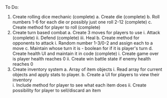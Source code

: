 To Do:
1. Create rolling dice mechanic (complete)
	a. Create die (complete)
	b. Roll numbers 1-6 for each die or possibly just one roll 2-12 (complete)
	c. Create method for player to roll (complete)
2. Create turn based combat
	a. Create 3 moves for players to use
		i. Attack (complete)
		ii. Defend (complete)
		iii. Heal
	b. Create method for opponents to attack
		i. Random number 1-3/0-2 and assign each to a move
	c. Maintain whose turn it is - boolean for if it is player's turn
	d. Create health UI and maintain it in code (complete)
		i. Create game over is player health reaches 0
		ii. Create win battle state if enemy health reaches 0
3. Create inventory system
	a. Array of item objects
		i. Read array for current objects and apply stats to player. 
	b. Create a UI for players to view their inventory	
		i. Include method for player to see what each item does
		ii. Create possibility for player to sell/discard an item
		